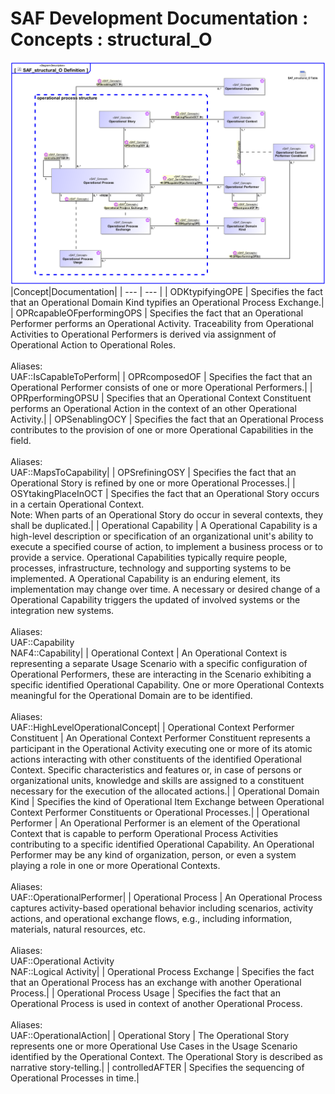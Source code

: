 # SAF Development Documentation : Concepts : structural_O 
![SAF_structural_O Definition.svg](./diagrams/SAF_structural_O-Definition.svg)
|Concept|Documentation|
| --- | --- |
| ODKtypifyingOPE | Specifies the fact that an Operational Domain Kind typifies an Operational Process Exchange.|
| OPRcapableOFperformingOPS | Specifies the fact that an Operational Performer performs an Operational Activity. Traceability from Operational Activities to Operational Performers is derived via assignment of Operational Action to Operational Roles.<br><br>Aliases:<br>UAF::IsCapableToPerform|
| OPRcomposedOF | Specifies the fact that an Operational Performer consists of one or more Operational Performers.|
| OPRperformingOPSU | Specifies that an Operational Context Constituent performs an Operational Action in the context of an other Operational Activity.|
| OPSenablingOCY | Specifies the fact that an Operational Process contributes to the provision of one or more Operational Capabilities in the field.<br><br>Aliases:<br>UAF::MapsToCapability|
| OPSrefiningOSY | Specifies the fact that an Operational Story is refined by one or more Operational Processes.|
| OSYtakingPlaceInOCT | Specifies the fact that an Operational Story occurs in a certain Operational Context. <br>Note: When parts of an Operational Story do occur in several contexts, they shall be duplicated.|
| Operational Capability | A Operational Capability is a high-level description or specification of an organizational unit's ability to execute a specified course of action, to implement a business process or to provide a service. Operational Capabilities typically require people, processes, infrastructure, technology and supporting systems to be implemented.  A Operational Capability is an enduring element, its implementation may change over time. A necessary or desired change of a Operational Capability triggers the updated of involved systems or the integration new systems.<br><br>Aliases:<br>UAF::Capability<br>NAF4::Capability|
| Operational Context | An Operational Context is representing a separate Usage Scenario with a specific configuration of Operational Performers, these are interacting in the Scenario exhibiting a specific identified Operational Capability. One or more Operational Contexts meaningful for the Operational Domain are to be identified. <br><br>Aliases:<br>UAF::HighLevelOperationalConcept|
| Operational Context Performer Constituent | An Operational Context Performer Constituent represents a participant in the Operational Activity executing one or more of its atomic actions interacting with other constituents of the identified Operational Context. Specific characteristics and features or, in case of persons or organizational units, knowledge and skills are assigned to a constituent necessary for the execution of the allocated actions.|
| Operational Domain Kind | Specifies the kind of Operational Item Exchange between Operational Context Performer Constituents or Operational Processes.|
| Operational Performer | An Operational Performer is an element of the Operational Context that is capable to perform Operational Process Activities contributing to a specific identified Operational Capability. An Operational Performer may be any kind of organization, person, or even a system playing a role in one or more Operational Contexts.<br><br>Aliases:<br>UAF::OperationalPerformer|
| Operational Process | An Operational Process captures activity-based operational behavior including scenarios, activity actions, and operational exchange flows, e.g., including information, materials, natural resources, etc.<br><br>Aliases:<br>UAF::Operational Activity<br>NAF::Logical Activity|
| Operational Process Exchange | Specifies the fact that an Operational Process has an exchange with another Operational Process.|
| Operational Process Usage | Specifies the fact that an Operational Process is used in context of another Operational Process.<br><br>Aliases:<br>UAF::OperationalAction|
| Operational Story | The Operational Story represents one or more Operational Use Cases in the Usage Scenario identified by the Operational Context. The Operational Story is described as narrative story-telling.|
| controlledAFTER | Specifies the sequencing of Operational Processes in time.|
